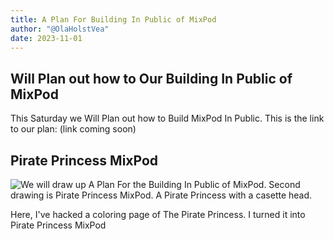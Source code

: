 ```yaml
---
title: A Plan For Building In Public of MixPod
author: "@OlaHolstVea"
date: 2023-11-01
---
```



## Will Plan out how to Our Building In Public of MixPod

This Saturday we Will Plan out how to Build MixPod In Public. This is the link to our plan: (link coming soon)

## Pirate Princess MixPod

![We will draw up A Plan For the Building In Public of MixPod. Second drawing is Pirate Princess MixPod. A Pirate Princess with a casette head.](https://pbs.twimg.com/media/F92simjXAAAubnK?format=jpg&name=large)

Here, I've hacked a coloring page of The Pirate Princess. I turned it into Pirate Princess MixPod